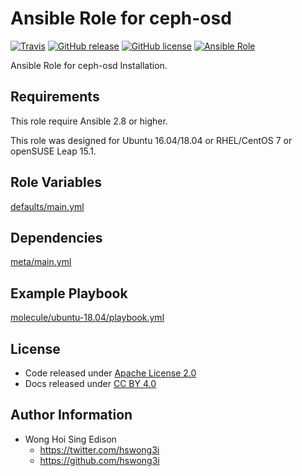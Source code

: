 # Ansible Role for ceph-osd

[![Travis](https://img.shields.io/travis/alvistack/ansible-role-ceph-osd.svg)](https://travis-ci.org/alvistack/ansible-role-ceph-osd)
[![GitHub release](https://img.shields.io/github/release/alvistack/ansible-role-ceph-osd.svg)](https://github.com/alvistack/ansible-role-ceph-osd)
[![GitHub license](https://img.shields.io/github/license/alvistack/ansible-role-ceph-osd.svg)](https://github.com/alvistack/ansible-role-ceph-osd/blob/master/LICENSE)
[![Ansible Role](https://img.shields.io/badge/galaxy-alvistack.ceph_osd-blue.svg)](https://galaxy.ansible.com/alvistack/ceph_osd)

Ansible Role for ceph-osd Installation.

## Requirements

This role require Ansible 2.8 or higher.

This role was designed for Ubuntu 16.04/18.04 or RHEL/CentOS 7 or openSUSE Leap 15.1.

## Role Variables

[defaults/main.yml](defaults/main.yml)

## Dependencies

[meta/main.yml](meta/main.yml)

## Example Playbook

[molecule/ubuntu-18.04/playbook.yml](molecule/ubuntu-18.04/playbook.yml)

## License

  - Code released under [Apache License 2.0](LICENSE)
  - Docs released under [CC BY 4.0](http://creativemons.org/licenses/by/4.0/)

## Author Information

  - Wong Hoi Sing Edison
      - <https://twitter.com/hswong3i>
      - <https://github.com/hswong3i>
